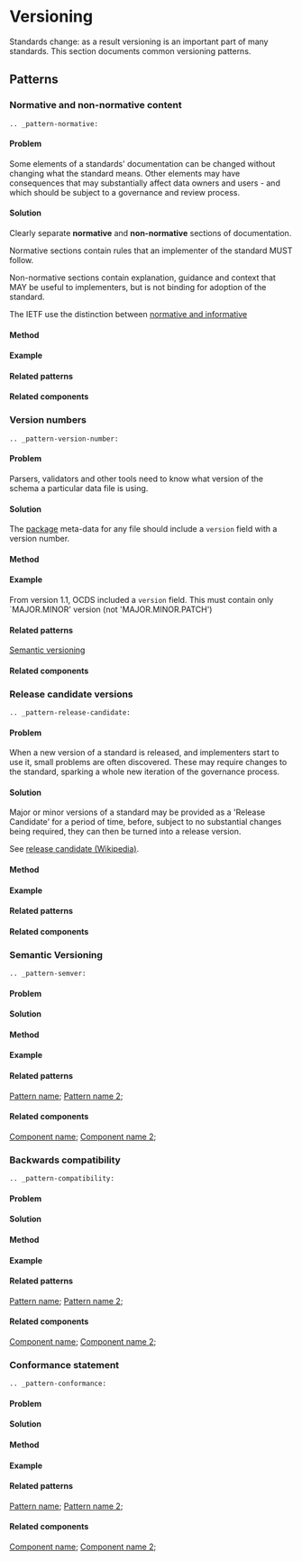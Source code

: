 # Versioning 

Standards change: as a result versioning is an important part of many standards. This section documents common versioning patterns. 

## Patterns

### Normative and non-normative content

```eval_rst
.. _pattern-normative:
```

#### Problem

Some elements of a standards' documentation can be changed without changing what the standard means. Other elements may have consequences that may substantially affect data owners and users - and which should be subject to a governance and review process. 

#### Solution

Clearly separate **normative** and **non-normative** sections of documentation. 

Normative sections contain rules that an implementer of the standard MUST follow.

Non-normative sections contain explanation, guidance and context that MAY be useful to implementers, but is not binding for adoption of the standard. 

The IETF use the distinction between [normative and informative](https://www.ietf.org/iesg/statement/normative-informative.html)

#### Method

#### Example

#### Related patterns

#### Related components


### Version numbers

```eval_rst
.. _pattern-version-number:
```

#### Problem

Parsers, validators and other tools need to know what version of the schema a particular data file is using.

#### Solution

The [package](pattern-packaging) meta-data for any file should include a `version` field with a version number. 

#### Method

#### Example

From version 1.1, OCDS included a `version` field. This must contain only `MAJOR.MINOR' version (not 'MAJOR.MINOR.PATCH')

#### Related patterns

[Semantic versioning](pattern-semver)

#### Related components



### Release candidate versions

```eval_rst
.. _pattern-release-candidate:
```

#### Problem

When a new version of a standard is released, and implementers start to use it, small problems are often discovered. These may require changes to the standard, sparking a whole new iteration of the governance process.

#### Solution

Major or minor versions of a standard may be provided as a 'Release Candidate' for a period of time, before, subject to no substantial changes being required, they can then be turned into a release version. 

See [release candidate (Wikipedia)](https://en.wikipedia.org/wiki/Software_release_life_cycle#Release_candidate). 

#### Method

#### Example

#### Related patterns

#### Related components



### Semantic Versioning

```eval_rst
.. _pattern-semver:
```

#### Problem



#### Solution

#### Method

#### Example

#### Related patterns

[Pattern name](pattern-slug); [Pattern name 2](pattern-slug-2); 

#### Related components

[Component name](component-slug); [Component name 2](component-slug-2); 





### Backwards compatibility 

```eval_rst
.. _pattern-compatibility:
```

#### Problem

#### Solution

#### Method

#### Example

#### Related patterns

[Pattern name](pattern-slug); [Pattern name 2](pattern-slug-2); 

#### Related components

[Component name](component-slug); [Component name 2](component-slug-2); 






### Conformance statement

```eval_rst
.. _pattern-conformance:
```

#### Problem

#### Solution

#### Method

#### Example

#### Related patterns

[Pattern name](pattern-slug); [Pattern name 2](pattern-slug-2); 

#### Related components

[Component name](component-slug); [Component name 2](component-slug-2); 



